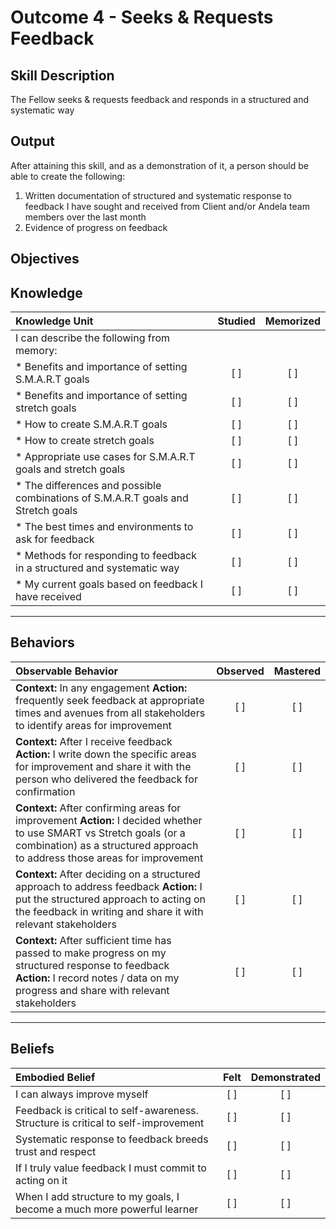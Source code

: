 # Outcome 4 - Seeks & Requests Feedback

**Skill Description**
----------
The Fellow seeks & requests feedback and responds in a structured and systematic way


**Output**
----------
After attaining this skill, and as a demonstration of it, a person should be able to create the following:

1. Written documentation of structured and systematic response to feedback I have sought and received from Client and/or Andela team members over the last month
2. Evidence of progress on feedback


**Objectives**
----------
## **Knowledge**


| Knowledge Unit   |      Studied      | Memorized |
|:-------------|:------------------:|:--------:|
| I can describe the following from memory: | | |
| * Benefits and importance of setting S.M.A.R.T goals | [ ] | [ ] |
| * Benefits and importance of setting stretch goals | [ ] | [ ] |
| * How to create S.M.A.R.T goals | [ ] | [ ] |
| * How to create stretch goals | [ ] | [ ] |
| * Appropriate use cases for S.M.A.R.T goals and stretch goals | [ ] | [ ] |
| * The differences and possible combinations of S.M.A.R.T goals and Stretch goals | [ ] | [ ] |
| * The best times and environments to ask for feedback | [ ] | [ ] |
| * Methods for responding to feedback in a structured and systematic way | [ ] | [ ] |
| * My current goals based on feedback I have received | [ ] | [ ] |

----------


## **Behaviors**

| Observable Behavior   |      Observed      | Mastered |
|:-------------|:------------------:|:--------:|
| **Context:** In any engagement **Action:** frequently seek feedback at appropriate times and avenues from all stakeholders to identify areas for improvement |   [ ]   |   [ ]  |
| **Context:** After I receive feedback **Action:** I write down the specific areas for improvement and share it with the person who delivered the feedback for confirmation |   [ ]   |   [ ]  |
| **Context:** After confirming areas for improvement **Action:** I decided whether to use SMART vs Stretch goals (or a combination) as a structured approach to address those areas for improvement |   [ ]   |   [ ]  |
| **Context:** After deciding on a structured approach to address feedback **Action:** I put the structured approach to acting on the feedback in writing and share it with relevant stakeholders |   [ ]   |   [ ]  |
| **Context:** After sufficient time has passed to make progress on my structured response to feedback **Action:** I record notes / data on my progress and share with relevant stakeholders |   [ ]   |   [ ]  |

----------


## **Beliefs**


| Embodied Belief   |      Felt      | Demonstrated |
|:-------------|:------------------:|:--------:|
| I can always improve myself | [ ] | [ ] |
| Feedback is critical to self-awareness. Structure is critical to self-improvement | [ ] | [ ] |
| Systematic response to feedback breeds trust and respect | [ ] | [ ] |
| If I truly value feedback I must commit to acting on it | [ ] | [ ] | 
| When I add structure to my goals, I become a much more powerful learner | [ ] | [ ] |



